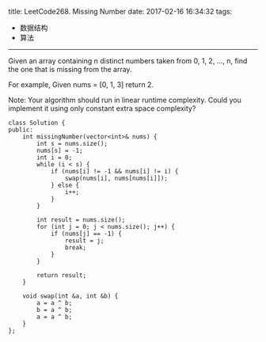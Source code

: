 title: LeetCode268. Missing Number
date: 2017-02-16 16:34:32
tags:
- 数据结构
- 算法
---

Given an array containing n distinct numbers taken from 0, 1, 2, ..., n, find the one that is missing from the array.

For example,
Given nums = [0, 1, 3] return 2.

Note:
Your algorithm should run in linear runtime complexity. Could you implement it using only constant extra space complexity?

```
class Solution {
public:
    int missingNumber(vector<int>& nums) {
        int s = nums.size();
        nums[s] = -1;
        int i = 0;
        while (i < s) {
            if (nums[i] != -1 && nums[i] != i) {
                swap(nums[i], nums[nums[i]]);
            } else {
                i++;
            }
        }
        
        int result = nums.size();
        for (int j = 0; j < nums.size(); j++) {
            if (nums[j] == -1) {
                result = j;
                break;
            }
        }
        
        return result;
    }
    
    void swap(int &a, int &b) {
        a = a ^ b;
        b = a ^ b;
        a = a ^ b;
    }
};
```
